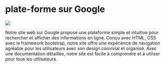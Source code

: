 # plate-forme sur Google
![](https://raw.githubusercontent.com/Ayoub-etoullali/Site-web-GOOGLE/main/main.jpg)

Notre site web sur Google propose une plateforme simple et intuitive pour rechercher et afficher des informations en ligne. Conçu avec HTML, CSS avec le framework bootstrap, notre site offre une expérience de navigation agréable pour les utilisateurs avec son design convivial et organisé. Avec une documentation détaillée, notre site est facile à comprendre et à utiliser pour tous les utilisateurs.
